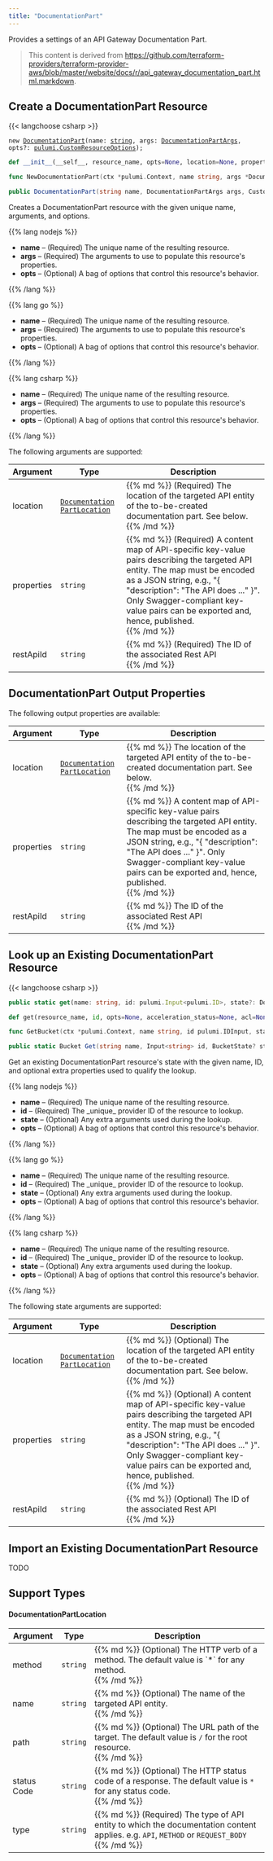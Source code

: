 ```yaml
---
title: "DocumentationPart"
---
```


<!-- WARNING: this file was generated by the Pulumi Terraform Bridge (tfgen) Tool. -->
<!-- Do not edit by hand unless you're certain you know what you are doing! -->

<style>
  table td p { margin-top: 0; margin-bottom: 0; }
</style>

Provides a settings of an API Gateway Documentation Part.

> This content is derived from https://github.com/terraform-providers/terraform-provider-aws/blob/master/website/docs/r/api_gateway_documentation_part.html.markdown.


## Create a DocumentationPart Resource

{{< langchoose csharp >}}

<div class="highlight"><pre class="chroma"><code class="language-typescript" data-lang="typescript"><span class="k">new</span> <span class="nx"><a href=/docs/reference/pkg/nodejs/pulumi/aws/s3/#DocumentationPart>DocumentationPart</a></span><span class="p">(</span><span class="nx">name</span>: <span class="kt"><a href=https://developer.mozilla.org/en-US/docs/Web/JavaScript/Reference/Global_Objects/String>string</a></span><span class="p">,</span> <span class="nx">args</span>: <span class="kt"><a href=/docs/reference/pkg/nodejs/pulumi/aws/s3/#DocumentationPartArgs>DocumentationPartArgs</a></span><span class="p">,</span> <span class="nx">opts?</span>: <span class="kt"><a href=/docs/reference/pkg/nodejs/pulumi/pulumi/#CustomResourceOptions>pulumi.CustomResourceOptions</a></span><span class="p">);</span></code></pre></div>

```python
def __init__(__self__, resource_name, opts=None, location=None, properties=None, rest_api_id=None, __props__=None)
```

```go
func NewDocumentationPart(ctx *pulumi.Context, name string, args *DocumentationPartArgs, opts ...pulumi.ResourceOption) (*DocumentationPart, error)

```

```csharp
public DocumentationPart(string name, DocumentationPartArgs args, CustomResourceOptions? options = null)

```

Creates a DocumentationPart resource with the given unique name, arguments, and options.

{{% lang nodejs %}}
<ul class="pl-10">
    <li><strong>name</strong> &ndash; (Required) The unique name of the resulting resource.</li>
    <li><strong>args</strong> &ndash; (Required) The arguments to use to populate this resource's properties.</li>
    <li><strong>opts</strong> &ndash; (Optional) A bag of options that control this resource's behavior.</li>
</ul>
{{% /lang %}}

{{% lang go %}}
<ul class="pl-10">
    <li><strong>name</strong> &ndash; (Required) The unique name of the resulting resource.</li>
    <li><strong>args</strong> &ndash; (Required) The arguments to use to populate this resource's properties.</li>
    <li><strong>opts</strong> &ndash; (Optional) A bag of options that control this resource's behavior.</li>
</ul>
{{% /lang %}}

{{% lang csharp %}}
<ul class="pl-10">
    <li><strong>name</strong> &ndash; (Required) The unique name of the resulting resource.</li>
    <li><strong>args</strong> &ndash; (Required) The arguments to use to populate this resource's properties.</li>
    <li><strong>opts</strong> &ndash; (Optional) A bag of options that control this resource's behavior.</li>
</ul>
{{% /lang %}}

The following arguments are supported:

<table class="ml-6">
    <thead>
        <tr>
            <th>Argument</th>
            <th>Type</th>
            <th>Description</th>
        </tr>
    </thead>
    <tbody>
        <tr>
            <td class="align-top">location</td>
            <td class="align-top"><code><a href="#documentationpartlocation">Documentation<wbr>Part<wbr>Location</a></code></td>
            <td class="align-top">{{% md %}}
(Required) The location of the targeted API entity of the to-be-created documentation part. See below.

{{% /md %}}</td>
        </tr>
        <tr>
            <td class="align-top">properties</td>
            <td class="align-top"><code>string</code></td>
            <td class="align-top">{{% md %}}
(Required) A content map of API-specific key-value pairs describing the targeted API entity. The map must be encoded as a JSON string, e.g., "{ \"description\": \"The API does ...\" }". Only Swagger-compliant key-value pairs can be exported and, hence, published.

{{% /md %}}</td>
        </tr>
        <tr>
            <td class="align-top">rest<wbr>Api<wbr>Id</td>
            <td class="align-top"><code>string</code></td>
            <td class="align-top">{{% md %}}
(Required) The ID of the associated Rest API

{{% /md %}}</td>
        </tr>
    </tbody>
</table>

## DocumentationPart Output Properties

The following output properties are available:

<table class="ml-6">
    <thead>
        <tr>
            <th>Argument</th>
            <th>Type</th>
            <th>Description</th>
        </tr>
    </thead>
    <tbody>
        <tr>
            <td class="align-top">location</td>
            <td class="align-top"><code><a href="#documentationpartlocation">Documentation<wbr>Part<wbr>Location</a></code></td>
            <td class="align-top">{{% md %}}
The location of the targeted API entity of the to-be-created documentation part. See below.

{{% /md %}}</td>
        </tr>
        <tr>
            <td class="align-top">properties</td>
            <td class="align-top"><code>string</code></td>
            <td class="align-top">{{% md %}}
A content map of API-specific key-value pairs describing the targeted API entity. The map must be encoded as a JSON string, e.g., "{ \"description\": \"The API does ...\" }". Only Swagger-compliant key-value pairs can be exported and, hence, published.

{{% /md %}}</td>
        </tr>
        <tr>
            <td class="align-top">rest<wbr>Api<wbr>Id</td>
            <td class="align-top"><code>string</code></td>
            <td class="align-top">{{% md %}}
The ID of the associated Rest API

{{% /md %}}</td>
        </tr>
    </tbody>
</table>

## Look up an Existing DocumentationPart Resource

{{< langchoose csharp >}}

```typescript
public static get(name: string, id: pulumi.Input<pulumi.ID>, state?: DocumentationPartState, opts?: pulumi.CustomResourceOptions): DocumentationPart;
```

```python
def get(resource_name, id, opts=None, acceleration_status=None, acl=None, arn=None, bucket=None, bucket_domain_name=None, bucket_prefix=None, bucket_regional_domain_name=None, cors_rules=None, force_destroy=None, hosted_zone_id=None, lifecycle_rules=None, loggings=None, object_lock_configuration=None, policy=None, region=None, replication_configuration=None, request_payer=None, server_side_encryption_configuration=None, tags=None, versioning=None, website=None, website_domain=None, website_endpoint=None)
```

```go
func GetBucket(ctx *pulumi.Context, name string, id pulumi.IDInput, state *BucketState, opts ...pulumi.ResourceOption) (*Bucket, error)
```

```csharp
public static Bucket Get(string name, Input<string> id, BucketState? state = null, CustomResourceOptions? options = null);
```

Get an existing DocumentationPart resource's state with the given name, ID, and optional extra
properties used to qualify the lookup.

{{% lang nodejs %}}
<ul class="pl-10">
    <li><strong>name</strong> &ndash; (Required) The unique name of the resulting resource.</li>
    <li><strong>id</strong> &ndash; (Required) The _unique_ provider ID of the resource to lookup.</li>
    <li><strong>state</strong> &ndash; (Optional) Any extra arguments used during the lookup.</li>
    <li><strong>opts</strong> &ndash; (Optional) A bag of options that control this resource's behavior.</li>
</ul>
{{% /lang %}}

{{% lang go %}}
<ul class="pl-10">
    <li><strong>name</strong> &ndash; (Required) The unique name of the resulting resource.</li>
    <li><strong>id</strong> &ndash; (Required) The _unique_ provider ID of the resource to lookup.</li>
    <li><strong>state</strong> &ndash; (Optional) Any extra arguments used during the lookup.</li>
    <li><strong>opts</strong> &ndash; (Optional) A bag of options that control this resource's behavior.</li>
</ul>
{{% /lang %}}

{{% lang csharp %}}
<ul class="pl-10">
    <li><strong>name</strong> &ndash; (Required) The unique name of the resulting resource.</li>
    <li><strong>id</strong> &ndash; (Required) The _unique_ provider ID of the resource to lookup.</li>
    <li><strong>state</strong> &ndash; (Optional) Any extra arguments used during the lookup.</li>
    <li><strong>opts</strong> &ndash; (Optional) A bag of options that control this resource's behavior.</li>
</ul>
{{% /lang %}}

The following state arguments are supported:

<table class="ml-6">
    <thead>
        <tr>
            <th>Argument</th>
            <th>Type</th>
            <th>Description</th>
        </tr>
    </thead>
    <tbody>
        <tr>
            <td class="align-top">location</td>
            <td class="align-top"><code><a href="#documentationpartlocation">Documentation<wbr>Part<wbr>Location</a></code></td>
            <td class="align-top">{{% md %}}
(Optional) The location of the targeted API entity of the to-be-created documentation part. See below.

{{% /md %}}</td>
        </tr>
        <tr>
            <td class="align-top">properties</td>
            <td class="align-top"><code>string</code></td>
            <td class="align-top">{{% md %}}
(Optional) A content map of API-specific key-value pairs describing the targeted API entity. The map must be encoded as a JSON string, e.g., "{ \"description\": \"The API does ...\" }". Only Swagger-compliant key-value pairs can be exported and, hence, published.

{{% /md %}}</td>
        </tr>
        <tr>
            <td class="align-top">rest<wbr>Api<wbr>Id</td>
            <td class="align-top"><code>string</code></td>
            <td class="align-top">{{% md %}}
(Optional) The ID of the associated Rest API

{{% /md %}}</td>
        </tr>
    </tbody>
</table>

## Import an Existing DocumentationPart Resource

TODO

## Support Types

#### DocumentationPartLocation

<table class="ml-6">
    <thead>
        <tr>
            <th>Argument</th>
            <th>Type</th>
            <th>Description</th>
        </tr>
    </thead>
    <tbody>
        <tr>
            <td class="align-top">method</td>
            <td class="align-top"><code>string</code></td>
            <td class="align-top">{{% md %}}
(Optional) The HTTP verb of a method. The default value is `*` for any method.

{{% /md %}}</td>
        </tr>
        <tr>
            <td class="align-top">name</td>
            <td class="align-top"><code>string</code></td>
            <td class="align-top">{{% md %}}
(Optional) The name of the targeted API entity.

{{% /md %}}</td>
        </tr>
        <tr>
            <td class="align-top">path</td>
            <td class="align-top"><code>string</code></td>
            <td class="align-top">{{% md %}}
(Optional) The URL path of the target. The default value is `/` for the root resource.

{{% /md %}}</td>
        </tr>
        <tr>
            <td class="align-top">status<wbr>Code</td>
            <td class="align-top"><code>string</code></td>
            <td class="align-top">{{% md %}}
(Optional) The HTTP status code of a response. The default value is `*` for any status code.

{{% /md %}}</td>
        </tr>
        <tr>
            <td class="align-top">type</td>
            <td class="align-top"><code>string</code></td>
            <td class="align-top">{{% md %}}
(Required) The type of API entity to which the documentation content applies. e.g. `API`, `METHOD` or `REQUEST_BODY`

{{% /md %}}</td>
        </tr>
    </tbody>
</table>

